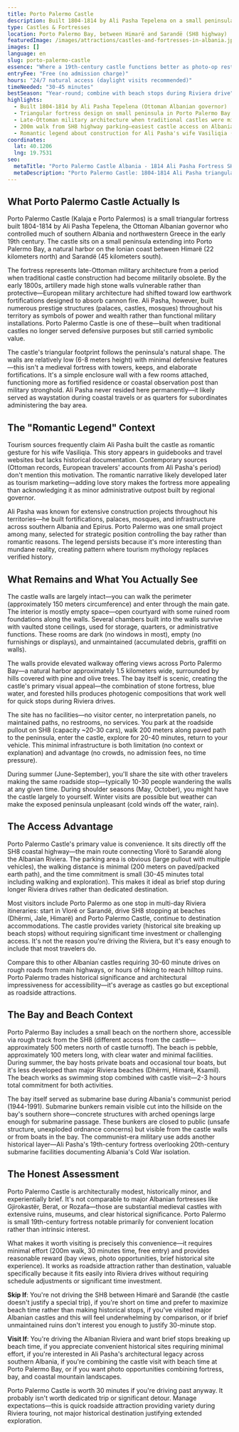 ```yaml
---
title: Porto Palermo Castle
description: Built 1804-1814 by Ali Pasha Tepelena on a small peninsula in Porto Palermo Bay, this triangular fortress represents late-Ottoman defensive architecture when castles had become obsolete against artillery—primarily valued today as convenient roadside stop (200m from SH8 highway) during Albanian Riviera drives offering 30-minute exploration and bay views.
type: Castles & Fortresses
location: Porto Palermo Bay, between Himarë and Sarandë (SH8 highway)
featuredImage: /images/attractions/castles-and-fortresses-in-albania.jpg
images: []
language: en
slug: porto-palermo-castle
essence: "Where a 19th-century castle functions better as photo-op rest stop than historical destination, convenient because it's literally off the highway"
entryFee: "Free (no admission charge)"
hours: "24/7 natural access (daylight visits recommended)"
timeNeeded: "30-45 minutes"
bestSeason: "Year-round; combine with beach stops during Riviera drive"
highlights:
  - Built 1804-1814 by Ali Pasha Tepelena (Ottoman Albanian governor)
  - Triangular fortress design on small peninsula in Porto Palermo Bay
  - Late-Ottoman military architecture when traditional castles were militarily obsolete
  - 200m walk from SH8 highway parking—easiest castle access on Albanian Riviera
  - Romantic legend about construction for Ali Pasha's wife Vasiliqia (historically unverified)
coordinates:
  lat: 40.1206
  lng: 19.7531
seo:
  metaTitle: "Porto Palermo Castle Albania - 1814 Ali Pasha Fortress SH8 Highway"
  metaDescription: "Porto Palermo Castle: 1804-1814 Ali Pasha triangular fortress, Porto Palermo Bay peninsula. Free entry, 30-min visit, 200m from SH8. Between Himarë and Sarandë."
---
```


## What Porto Palermo Castle Actually Is

Porto Palermo Castle (Kalaja e Porto Palermos) is a small triangular fortress built 1804-1814 by Ali Pasha Tepelena, the Ottoman Albanian governor who controlled much of southern Albania and northwestern Greece in the early 19th century. The castle sits on a small peninsula extending into Porto Palermo Bay, a natural harbor on the Ionian coast between Himarë (22 kilometers north) and Sarandë (45 kilometers south).

The fortress represents late-Ottoman military architecture from a period when traditional castle construction had become militarily obsolete. By the early 1800s, artillery made high stone walls vulnerable rather than protective—European military architecture had shifted toward low earthwork fortifications designed to absorb cannon fire. Ali Pasha, however, built numerous prestige structures (palaces, castles, mosques) throughout his territory as symbols of power and wealth rather than functional military installations. Porto Palermo Castle is one of these—built when traditional castles no longer served defensive purposes but still carried symbolic value.

The castle's triangular footprint follows the peninsula's natural shape. The walls are relatively low (6-8 meters height) with minimal defensive features—this isn't a medieval fortress with towers, keeps, and elaborate fortifications. It's a simple enclosure wall with a few rooms attached, functioning more as fortified residence or coastal observation post than military stronghold. Ali Pasha never resided here permanently—it likely served as waystation during coastal travels or as quarters for subordinates administering the bay area.

## The "Romantic Legend" Context

Tourism sources frequently claim Ali Pasha built the castle as romantic gesture for his wife Vasiliqia. This story appears in guidebooks and travel websites but lacks historical documentation. Contemporary sources (Ottoman records, European travelers' accounts from Ali Pasha's period) don't mention this motivation. The romantic narrative likely developed later as tourism marketing—adding love story makes the fortress more appealing than acknowledging it as minor administrative outpost built by regional governor.

Ali Pasha was known for extensive construction projects throughout his territories—he built fortifications, palaces, mosques, and infrastructure across southern Albania and Epirus. Porto Palermo was one small project among many, selected for strategic position controlling the bay rather than romantic reasons. The legend persists because it's more interesting than mundane reality, creating pattern where tourism mythology replaces verified history.

## What Remains and What You Actually See

The castle walls are largely intact—you can walk the perimeter (approximately 150 meters circumference) and enter through the main gate. The interior is mostly empty space—open courtyard with some ruined room foundations along the walls. Several chambers built into the walls survive with vaulted stone ceilings, used for storage, quarters, or administrative functions. These rooms are dark (no windows in most), empty (no furnishings or displays), and unmaintained (accumulated debris, graffiti on walls).

The walls provide elevated walkway offering views across Porto Palermo Bay—a natural harbor approximately 1.5 kilometers wide, surrounded by hills covered with pine and olive trees. The bay itself is scenic, creating the castle's primary visual appeal—the combination of stone fortress, blue water, and forested hills produces photogenic compositions that work well for quick stops during Riviera drives.

The site has no facilities—no visitor center, no interpretation panels, no maintained paths, no restrooms, no services. You park at the roadside pullout on SH8 (capacity ~20-30 cars), walk 200 meters along paved path to the peninsula, enter the castle, explore for 20-40 minutes, return to your vehicle. This minimal infrastructure is both limitation (no context or explanation) and advantage (no crowds, no admission fees, no time pressure).

During summer (June-September), you'll share the site with other travelers making the same roadside stop—typically 10-30 people wandering the walls at any given time. During shoulder seasons (May, October), you might have the castle largely to yourself. Winter visits are possible but weather can make the exposed peninsula unpleasant (cold winds off the water, rain).

## The Access Advantage

Porto Palermo Castle's primary value is convenience. It sits directly off the SH8 coastal highway—the main route connecting Vlorë to Sarandë along the Albanian Riviera. The parking area is obvious (large pullout with multiple vehicles), the walking distance is minimal (200 meters on paved/packed earth path), and the time commitment is small (30-45 minutes total including walking and exploration). This makes it ideal as brief stop during longer Riviera drives rather than dedicated destination.

Most visitors include Porto Palermo as one stop in multi-day Riviera itineraries: start in Vlorë or Sarandë, drive SH8 stopping at beaches (Dhërmi, Jale, Himarë) and Porto Palermo Castle, continue to destination accommodations. The castle provides variety (historical site breaking up beach stops) without requiring significant time investment or challenging access. It's not the reason you're driving the Riviera, but it's easy enough to include that most travelers do.

Compare this to other Albanian castles requiring 30-60 minute drives on rough roads from main highways, or hours of hiking to reach hilltop ruins. Porto Palermo trades historical significance and architectural impressiveness for accessibility—it's average as castles go but exceptional as roadside attractions.

## The Bay and Beach Context

Porto Palermo Bay includes a small beach on the northern shore, accessible via rough track from the SH8 (different access from the castle—approximately 500 meters north of castle turnoff). The beach is pebble, approximately 100 meters long, with clear water and minimal facilities. During summer, the bay hosts private boats and occasional tour boats, but it's less developed than major Riviera beaches (Dhërmi, Himarë, Ksamil). The beach works as swimming stop combined with castle visit—2-3 hours total commitment for both activities.

The bay itself served as submarine base during Albania's communist period (1944-1991). Submarine bunkers remain visible cut into the hillside on the bay's southern shore—concrete structures with arched openings large enough for submarine passage. These bunkers are closed to public (unsafe structure, unexploded ordnance concerns) but visible from the castle walls or from boats in the bay. The communist-era military use adds another historical layer—Ali Pasha's 19th-century fortress overlooking 20th-century submarine facilities documenting Albania's Cold War isolation.

## The Honest Assessment

Porto Palermo Castle is architecturally modest, historically minor, and experientially brief. It's not comparable to major Albanian fortresses like Gjirokastër, Berat, or Rozafa—those are substantial medieval castles with extensive ruins, museums, and clear historical significance. Porto Palermo is small 19th-century fortress notable primarily for convenient location rather than intrinsic interest.

What makes it worth visiting is precisely this convenience—it requires minimal effort (200m walk, 30 minutes time, free entry) and provides reasonable reward (bay views, photo opportunities, brief historical site experience). It works as roadside attraction rather than destination, valuable specifically because it fits easily into Riviera drives without requiring schedule adjustments or significant time investment.

**Skip If**: You're not driving the SH8 between Himarë and Sarandë (the castle doesn't justify a special trip), if you're short on time and prefer to maximize beach time rather than making historical stops, if you've visited major Albanian castles and this will feel underwhelming by comparison, or if brief unmaintained ruins don't interest you enough to justify 30-minute stop.

**Visit If**: You're driving the Albanian Riviera and want brief stops breaking up beach time, if you appreciate convenient historical sites requiring minimal effort, if you're interested in Ali Pasha's architectural legacy across southern Albania, if you're combining the castle visit with beach time at Porto Palermo Bay, or if you want photo opportunities combining fortress, bay, and coastal mountain landscapes.

Porto Palermo Castle is worth 30 minutes if you're driving past anyway. It probably isn't worth dedicated trip or significant detour. Manage expectations—this is quick roadside attraction providing variety during Riviera touring, not major historical destination justifying extended exploration.

